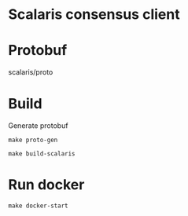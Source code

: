 # Scalaris consensus client

# Protobuf

scalaris/proto

# Build

Generate protobuf

```
make proto-gen
```

```
make build-scalaris
```

# Run docker

```
make docker-start
```
